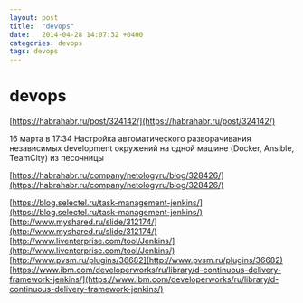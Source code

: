 ```yaml
---
layout: post
title:  "devops"
date:   2014-04-28 14:07:32 +0400
categories: devops
tags: devops
---
```


# devops
[https://habrahabr.ru/post/324142/](https://habrahabr.ru/post/324142/)

16 марта в 17:34
Настройка автоматического разворачивания независимых development окружений на одной машине (Docker, Ansible, TeamCity) из песочницы 



[https://habrahabr.ru/company/netologyru/blog/328426/](https://habrahabr.ru/company/netologyru/blog/328426/)





[https://blog.selectel.ru/task-management-jenkins/](https://blog.selectel.ru/task-management-jenkins/)
[http://www.myshared.ru/slide/312174/](http://www.myshared.ru/slide/312174/)
[http://www.liventerprise.com/tool/Jenkins/](http://www.liventerprise.com/tool/Jenkins/)
[http://www.pvsm.ru/plugins/36682](http://www.pvsm.ru/plugins/36682)
[https://www.ibm.com/developerworks/ru/library/d-continuous-delivery-framework-jenkins/](https://www.ibm.com/developerworks/ru/library/d-continuous-delivery-framework-jenkins/)
